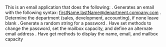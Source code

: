 This is an email application that does the following: 
. Generates an email with the following syntax: firstName.lastName@department.company.com
. Determine the department (sales, development, accounting), if none leave blank
. Generate a random string for a password
. Have set methods to change the password, set the mailbox capacity, and define an alternate email address
. Have get methods to display the name, email, and mailbox capacity 
